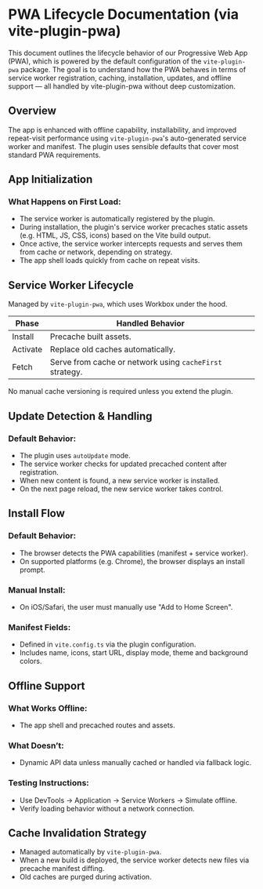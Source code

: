 # PWA Lifecycle Documentation (via vite-plugin-pwa)

This document outlines the lifecycle behavior of our Progressive Web App (PWA),
which is powered by the default configuration of the `vite-plugin-pwa` package.
The goal is to understand how the PWA behaves in terms of service worker
registration, caching, installation, updates, and offline support — all handled
by vite-plugin-pwa without deep customization.

## Overview

The app is enhanced with offline capability, installability, and improved
repeat-visit performance using `vite-plugin-pwa`'s auto-generated service worker
and manifest. The plugin uses sensible defaults that cover most standard PWA
requirements.

## App Initialization

### What Happens on First Load:

- The service worker is automatically registered by the plugin.
- During installation, the plugin's service worker precaches static assets (e.g.
  HTML, JS, CSS, icons) based on the Vite build output.
- Once active, the service worker intercepts requests and serves them from cache
  or network, depending on strategy.
- The app shell loads quickly from cache on repeat visits.

## Service Worker Lifecycle

Managed by `vite-plugin-pwa`, which uses Workbox under the hood.

| Phase    | Handled Behavior                                         |
| -------- | -------------------------------------------------------- |
| Install  | Precache built assets.                                   |
| Activate | Replace old caches automatically.                        |
| Fetch    | Serve from cache or network using `cacheFirst` strategy. |

No manual cache versioning is required unless you extend the plugin.

## Update Detection & Handling

### Default Behavior:

- The plugin uses `autoUpdate` mode.
- The service worker checks for updated precached content after registration.
- When new content is found, a new service worker is installed.
- On the next page reload, the new service worker takes control.

## Install Flow

### Default Behavior:

- The browser detects the PWA capabilities (manifest + service worker).
- On supported platforms (e.g. Chrome), the browser displays an install prompt.

### Manual Install:

- On iOS/Safari, the user must manually use "Add to Home Screen".

### Manifest Fields:

- Defined in `vite.config.ts` via the plugin configuration.
- Includes name, icons, start URL, display mode, theme and background colors.

## Offline Support

### What Works Offline:

- The app shell and precached routes and assets.

### What Doesn’t:

- Dynamic API data unless manually cached or handled via fallback logic.

### Testing Instructions:

- Use DevTools → Application → Service Workers → Simulate offline.
- Verify loading behavior without a network connection.

## Cache Invalidation Strategy

- Managed automatically by `vite-plugin-pwa`.
- When a new build is deployed, the service worker detects new files via
  precache manifest diffing.
- Old caches are purged during activation.
